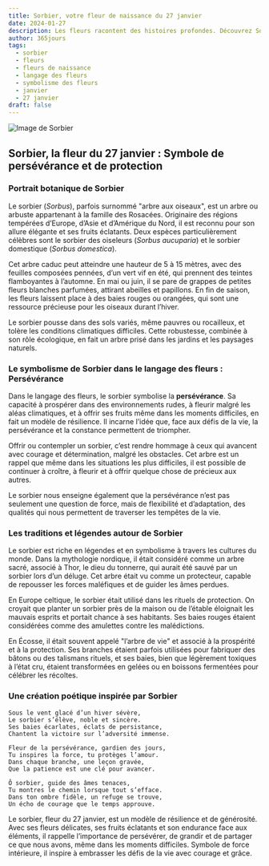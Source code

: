 ```yaml
---
title: Sorbier, votre fleur de naissance du 27 janvier
date: 2024-01-27
description: Les fleurs racontent des histoires profondes. Découvrez Sorbier, votre fleur de naissance du 27 janvier, ses symboles et récits fascinants. Plongez dans sa signification et son langage unique dans l'art floral.
author: 365jours
tags:
  - sorbier
  - fleurs
  - fleurs de naissance
  - langage des fleurs
  - symbolisme des fleurs
  - janvier
  - 27 janvier
draft: false
---
```



![Image de Sorbier](https://cdn.pixabay.com/photo/2013/12/09/12/21/mountain-ash-225903_1280.jpg#center)


## Sorbier, la fleur du 27 janvier : Symbole de persévérance et de protection

### Portrait botanique de Sorbier

Le sorbier (_Sorbus_), parfois surnommé "arbre aux oiseaux", est un arbre ou arbuste appartenant à la famille des Rosacées. Originaire des régions tempérées d’Europe, d’Asie et d’Amérique du Nord, il est reconnu pour son allure élégante et ses fruits éclatants. Deux espèces particulièrement célèbres sont le sorbier des oiseleurs (_Sorbus aucuparia_) et le sorbier domestique (_Sorbus domestica_).

Cet arbre caduc peut atteindre une hauteur de 5 à 15 mètres, avec des feuilles composées pennées, d’un vert vif en été, qui prennent des teintes flamboyantes à l’automne. En mai ou juin, il se pare de grappes de petites fleurs blanches parfumées, attirant abeilles et papillons. En fin de saison, les fleurs laissent place à des baies rouges ou orangées, qui sont une ressource précieuse pour les oiseaux durant l’hiver.

Le sorbier pousse dans des sols variés, même pauvres ou rocailleux, et tolère les conditions climatiques difficiles. Cette robustesse, combinée à son rôle écologique, en fait un arbre prisé dans les jardins et les paysages naturels.

### Le symbolisme de Sorbier dans le langage des fleurs : Persévérance

Dans le langage des fleurs, le sorbier symbolise la **persévérance**. Sa capacité à prospérer dans des environnements rudes, à fleurir malgré les aléas climatiques, et à offrir ses fruits même dans les moments difficiles, en fait un modèle de résilience. Il incarne l’idée que, face aux défis de la vie, la persévérance et la constance permettent de triompher.

Offrir ou contempler un sorbier, c’est rendre hommage à ceux qui avancent avec courage et détermination, malgré les obstacles. Cet arbre est un rappel que même dans les situations les plus difficiles, il est possible de continuer à croître, à fleurir et à offrir quelque chose de précieux aux autres.

Le sorbier nous enseigne également que la persévérance n’est pas seulement une question de force, mais de flexibilité et d’adaptation, des qualités qui nous permettent de traverser les tempêtes de la vie.

### Les traditions et légendes autour de Sorbier

Le sorbier est riche en légendes et en symbolisme à travers les cultures du monde. Dans la mythologie nordique, il était considéré comme un arbre sacré, associé à Thor, le dieu du tonnerre, qui aurait été sauvé par un sorbier lors d’un déluge. Cet arbre était vu comme un protecteur, capable de repousser les forces maléfiques et de guider les âmes perdues.

En Europe celtique, le sorbier était utilisé dans les rituels de protection. On croyait que planter un sorbier près de la maison ou de l’étable éloignait les mauvais esprits et portait chance à ses habitants. Ses baies rouges étaient considérées comme des amulettes contre les malédictions.

En Écosse, il était souvent appelé "l’arbre de vie" et associé à la prospérité et à la protection. Ses branches étaient parfois utilisées pour fabriquer des bâtons ou des talismans rituels, et ses baies, bien que légèrement toxiques à l’état cru, étaient transformées en gelées ou en boissons fermentées pour célébrer les récoltes.

### Une création poétique inspirée par Sorbier

```
Sous le vent glacé d’un hiver sévère,  
Le sorbier s’élève, noble et sincère.  
Ses baies écarlates, éclats de persistance,  
Chantent la victoire sur l’adversité immense.  

Fleur de la persévérance, gardien des jours,  
Tu inspires la force, tu protèges l’amour.  
Dans chaque branche, une leçon gravée,  
Que la patience est une clé pour avancer.  

Ô sorbier, guide des âmes tenaces,  
Tu montres le chemin lorsque tout s’efface.  
Dans ton ombre fidèle, un refuge se trouve,  
Un écho de courage que le temps approuve.  
```

Le sorbier, fleur du 27 janvier, est un modèle de résilience et de générosité. Avec ses fleurs délicates, ses fruits éclatants et son endurance face aux éléments, il rappelle l’importance de persévérer, de grandir et de partager ce que nous avons, même dans les moments difficiles. Symbole de force intérieure, il inspire à embrasser les défis de la vie avec courage et grâce.

